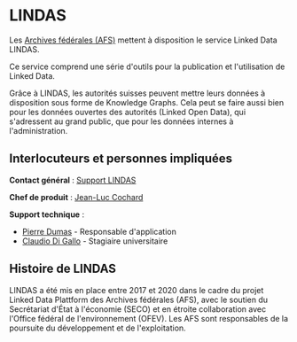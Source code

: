 # LINDAS

Les [Archives fédérales (AFS)](https://www.bar.admin.ch/bar/fr/home.html) mettent à disposition le service Linked Data LINDAS. 
 
Ce service comprend une série d'outils pour la publication et l'utilisation de Linked Data.

Grâce à LINDAS, les autorités suisses peuvent mettre leurs données à disposition sous forme de Knowledge Graphs. Cela peut se faire aussi bien pour les données ouvertes des autorités (Linked Open Data), qui s'adressent au grand public, que pour les données internes à l'administration.

## Interlocuteurs et personnes impliquées

**Contact général** :
[Support LINDAS](mailto:support.lindas@bar.admin.ch)

**Chef de produit** :
[Jean-Luc Cochard](mailto:Jean-luc.cochard@bar.admin.ch)

**Support technique** :
- [Pierre Dumas](mailto:pierre.dumas@bar.admin.ch) - Responsable d'application   
- [Claudio Di Gallo](mailto:claudio.digallo@bar.admin.ch) - Stagiaire universitaire

## Histoire de LINDAS

LINDAS a été mis en place entre 2017 et 2020 dans le cadre du projet Linked Data Plattform des Archives fédérales (AFS), avec le soutien du Secrétariat d'État à l'économie (SECO) et en étroite collaboration avec l'Office fédéral de l'environnement (OFEV). Les AFS sont responsables de la poursuite du développement et de l'exploitation.
